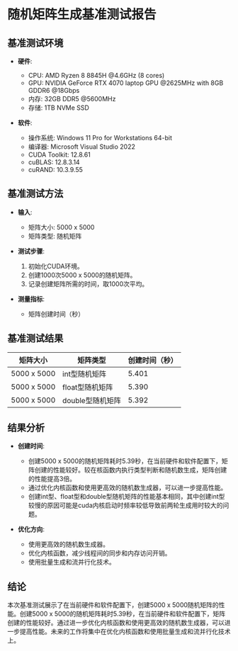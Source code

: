 # 随机矩阵生成基准测试报告

## 基准测试环境

- **硬件**:
  - CPU: AMD Ryzen 8 8845H @4.6GHz (8 cores)
  - GPU: NVIDIA GeForce RTX 4070 laptop GPU @2625MHz with 8GB GDDR6 @18Gbps
  - 内存: 32GB DDR5 @5600MHz
  - 存储: 1TB NVMe SSD

- **软件**:
  - 操作系统: Windows 11 Pro for Workstations 64-bit
  - 编译器: Microsoft Visual Studio 2022
  - CUDA Toolkit: 12.8.61
  - cuBLAS: 12.8.3.14
  - cuRAND: 10.3.9.55

## 基准测试方法

- **输入**:
  - 矩阵大小: 5000 x 5000
  - 矩阵类型: 随机矩阵

- **测试步骤**:
  1. 初始化CUDA环境。
  2. 创建1000次5000 x 5000的随机矩阵。
  3. 记录创建矩阵所需的时间，取1000次平均。

- **测量指标**:
  - 矩阵创建时间（秒）

## 基准测试结果

| 矩阵大小 | 矩阵类型 | 创建时间（秒） |
|----------|----------|---------|
| 5000 x 5000 | int型随机矩阵 | 5.401 |
| 5000 x 5000 | float型随机矩阵 | 5.390 |
| 5000 x 5000 | double型随机矩阵 | 5.392 |

## 结果分析

- **创建时间**:
  - 创建5000 x 5000的随机矩阵耗时5.39秒，在当前硬件和软件配置下，矩阵创建的性能较好。较在核函数内执行类型判断和随机数生成，矩阵创建的性能提高3倍。
  - 通过优化内核函数和使用更高效的随机数生成器，可以进一步提高性能。
  - 创建int型、float型和double型随机矩阵的性能基本相同，其中创建int型较慢的原因可能是cuda内核启动时频率较低导致前两轮生成用时较大的问题。

- **优化方向**:
  - 使用更高效的随机数生成器。
  - 优化内核函数，减少线程间的同步和内存访问开销。
  - 使用批量生成和流并行化技术。

## 结论

本次基准测试展示了在当前硬件和软件配置下，创建5000 x 5000随机矩阵的性能。创建5000 x 5000的随机矩阵耗时5.39秒，在当前硬件和软件配置下，矩阵创建的性能较好。通过进一步优化内核函数和使用更高效的随机数生成器，可以进一步提高性能。未来的工作将集中在优化内核函数和使用批量生成和流并行化技术上。
